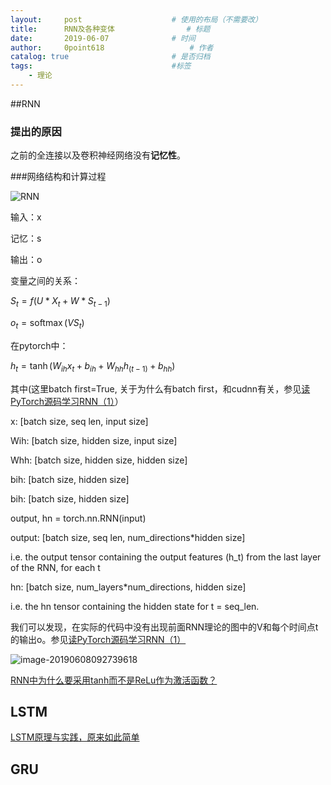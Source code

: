 ```yaml
---
layout:     post   				    # 使用的布局（不需要改）
title:      RNN及各种变体				# 标题 
date:       2019-06-07 				# 时间
author:     0point618					# 作者
catalog: true 						# 是否归档
tags:								#标签
    - 理论
---
```


##RNN

### 提出的原因

之前的全连接以及卷积神经网络没有**记忆性**。

###网络结构和计算过程

![RNN](/Users/rainbow0618/Documents/GitHub/0point618.github.io/_posts/006tNc79ly1g3sd0errcxj31400u040j-20190607100045139.jpg)

输入：x

记忆：s

输出：o

变量之间的关系：

$S_{t}=f\left(U * X_{t}+W * S_{t-1}\right)$

$o_{t}=\operatorname{softmax}\left(V S_{t}\right)$

在pytorch中：

$h_{t}=\tanh \left(W_{i h} x_{t}+b_{i h}+W_{h h} h_{(t-1)}+b_{h h}\right)$

其中(这里batch first=True, 关于为什么有batch first，和cudnn有关，参见[读PyTorch源码学习RNN（1）](https://zhuanlan.zhihu.com/p/32103001)）

x: [batch size, seq len, input size]

Wih: [batch size, hidden size, input size]

Whh: [batch size, hidden size, hidden size]

bih: [batch size, hidden size]

bih: [batch size, hidden size]

output, hn = torch.nn.RNN(input) 

output: [batch size, seq len, num_directions*hidden size]

i.e. the output tensor containing the output features (h_t) from the last layer of the RNN, for each t

hn: [batch size, num_layers*num_directions, hidden size]

i.e. the hn tensor containing the hidden state for t = seq_len.

我们可以发现，在实际的代码中没有出现前面RNN理论的图中的V和每个时间点t的输出o。参见[读PyTorch源码学习RNN（1）](https://zhuanlan.zhihu.com/p/32103001)

![image-20190608092739618](/Users/rainbow0618/Documents/GitHub/0point618.github.io/_posts/image-20190608092739618.png)

[RNN中为什么要采用tanh而不是ReLu作为激活函数？](https://www.zhihu.com/question/61265076)

## LSTM

[LSTM原理与实践，原来如此简单](https://zhuanlan.zhihu.com/p/51870057)

## GRU















